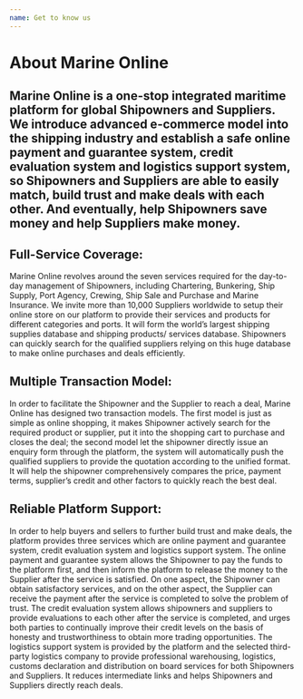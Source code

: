 ```yaml
---
name: Get to know us
---
```


# About Marine Online

##  Marine Online is a one-stop integrated maritime platform for global Shipowners and Suppliers. We introduce advanced e-commerce model into the shipping industry and establish a safe online payment and guarantee system, credit evaluation system and logistics support system, so Shipowners and Suppliers are able to easily match, build trust and make deals with each other. And eventually, help Shipowners save money and help Suppliers make money. 

## **Full-Service Coverage:**

Marine Online revolves around the seven services required for the day-to-day management of Shipowners, including Chartering, Bunkering, Ship Supply, Port Agency, Crewing, Ship Sale and Purchase and Marine Insurance. We invite more than 10,000 Suppliers worldwide to setup their online store on our platform to provide their services and products for different categories and ports. It will form the world’s largest shipping supplies database and shipping products/ services database. Shipowners can quickly search for the qualified suppliers relying on this huge database to make online purchases and deals efficiently.

## **Multiple Transaction Model:**

In order to facilitate the Shipowner and the Supplier to reach a deal, Marine Online has designed two transaction models. The first model is just as simple as online shopping, it makes Shipowner actively search for the required product or supplier, put it into the shopping cart to purchase and closes the deal; the second model let the shipowner directly issue an enquiry form through the platform, the system will automatically push the qualified suppliers to provide the quotation according to the unified format. It will help the shipowner comprehensively compares the price, payment terms, supplier’s credit and other factors to quickly reach the best deal.

## **Reliable Platform Support:**

In order to help buyers and sellers to further build trust and make deals, the platform provides three services which are online payment and guarantee system, credit evaluation system and logistics support system. 
The online payment and guarantee system allows the Shipowner to pay the funds to the platform first, and then inform the platform to release the money to the Supplier after the service is satisfied. On one aspect, the Shipowner can obtain satisfactory services, and on the other aspect, the Supplier can receive the payment after the service is completed to solve the problem of trust. 
The credit evaluation system allows shipowners and suppliers to provide evaluations to each other after the service is completed, and urges both parties to continually improve their credit levels on the basis of honesty and trustworthiness to obtain more trading opportunities. 
The logistics support system is provided by the platform and the selected third-party logistics company to provide professional warehousing, logistics, customs declaration and distribution on board services for both Shipowners and Suppliers. It reduces intermediate links and helps Shipowners and Suppliers directly reach deals.
